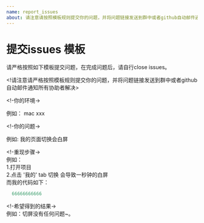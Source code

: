 ```yaml
---
name: report_issues  
about: 请注意请按照模板规则提交你的问题，并将问题链接发送到群中或者github自动邮件通知所有协助者解决
---
```

# 提交issues 模板
请严格按照如下模板提交问题，在完成问题后，请自行close issues。

<!请注意请严格按照模板规则提交你的问题，并将问题链接发送到群中或者github自动邮件通知所有协助者解决>

<!-你的环境->
  
  例如： mac xxx 
 
<!-你的问题->  

   例如: 我的页面切换会白屏
 
<!-重现步骤->  
   例如：  
   1.打开项目  
   2.点击 '我的' tab 切换 会导致一秒钟的白屏  
   而我的代码如下：
   ```js
     66666666666
```
<!-希望得到的结果->  
    例如：切屏没有任何问题~。  
   